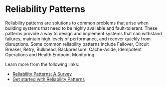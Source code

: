 # Reliability Patterns

Reliability patterns are solutions to common problems that arise when building systems that need to be highly available and fault-tolerant. These patterns provide a way to design and implement systems that can withstand failures, maintain high levels of performance, and recover quickly from disruptions. Some common reliability patterns include Failover, Circuit Breaker, Retry, Bulkhead, Backpressure, Cache-Aside, Idempotent Operations and Health Endpoint Monitoring.

Learn more from the following links:

- [Reliability Patterns: A Survey](http://laccei.org/LACCEI2019-MontegoBay/full_papers/FP53.pdf)
- [Get started with Reliability Patterns](https://learn.microsoft.com/en-us/azure/architecture/framework/resiliency/reliability-patterns)